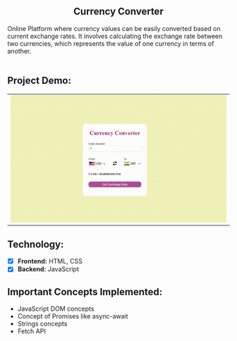 <h2 align ="center">Currency Converter</h2>
Online Platform where currency values can be easily converted based on current exchange rates. It involves calculating the exchange rate between two currencies, which represents the value of one currency in terms of another. <br/><br/>

<h2>Project Demo:</h2>

<table>
        <tr> 
        <td><img src = "media/currency_converter.gif"  width="800"></td>
        </tr>
</table>


<h2>Technology:</h2>

- [x] **Frontend:** HTML, CSS
- [x] **Backend:** JavaScript 

<h2>Important Concepts Implemented:</h2>

* JavaScript DOM concepts
* Concept of Promises like async-await
* Strings concepts
* Fetch API
